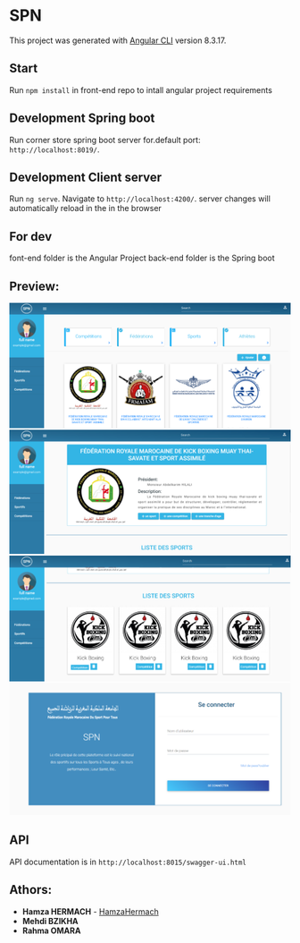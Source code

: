 # SPN

This project was generated with [Angular CLI](https://github.com/angular/angular-cli) version 8.3.17.

## Start

Run `npm install` in front-end repo to intall angular project requirements

## Development Spring boot

Run corner store spring boot server for.default port: `http://localhost:8019/`.

## Development Client server

Run `ng serve`. Navigate to `http://localhost:4200/`. server changes will automatically reload in the in the browser

## For dev

font-end folder is the Angular Project
back-end folder is the Spring boot 

## Preview:

![preview](preview.PNG)
![preview](preview2.PNG)
![preview](preview3.PNG)
![preview](preview4.PNG)


## API

API documentation is in `http://localhost:8015/swagger-ui.html`



## Athors: 
* **Hamza HERMACH**  - [HamzaHermach](https://github.com/hermach)
* **Mehdi BZIKHA** 
* **Rahma OMARA**



